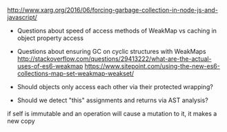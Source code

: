 http://www.xarg.org/2016/06/forcing-garbage-collection-in-node-js-and-javascript/

- Questions about speed of access methods of WeakMap vs caching in object property access
- Questions about ensuring GC on cyclic structures with WeakMaps
http://stackoverflow.com/questions/29413222/what-are-the-actual-uses-of-es6-weakmap
https://www.sitepoint.com/using-the-new-es6-collections-map-set-weakmap-weakset/
- Should objects only access each other via their protected wrapping?

- Should we detect "this" assignments and returns via AST analysis?


if self is immutable and an operation will cause a mutation to it, it makes a
new copy 
